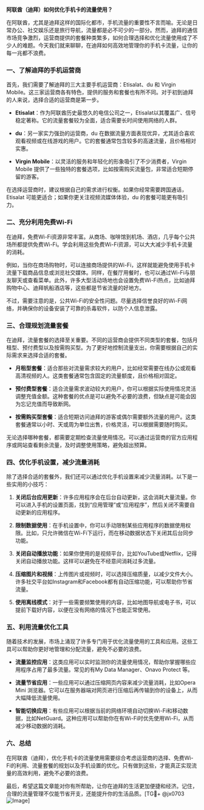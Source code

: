 **阿联酋（迪拜）如何优化手机卡的流量使用？**

在阿联酋，尤其是迪拜这样的国际化都市，手机流量的重要性不言而喻。无论是日常办公、社交娱乐还是旅行导航，流量都是必不可少的一部分。然而，迪拜的通信市场竞争激烈，运营商提供的套餐种类繁多，如何合理选择和优化流量使用成了不少人的难题。今天我们就来聊聊，在迪拜如何高效地管理你的手机卡流量，让你的每一兆都不浪费。

### 一、了解迪拜的手机运营商

首先，我们需要了解迪拜的三大主要手机运营商：Etisalat、du 和 Virgin Mobile。这三家运营商各有特色，提供的服务和套餐也有所不同。对于初到迪拜的人来说，选择合适的运营商是第一步。

- **Etisalat**：作为阿联酋历史最悠久的电信公司之一，Etisalat以其覆盖广、信号稳定著称。它的流量套餐较为全面，适合需要长时间使用网络的人群。
  
- **du**：另一家实力强劲的运营商，du 在数据流量方面表现优异，尤其适合喜欢观看视频或在线游戏的用户。它的套餐通常包含较多的高速流量，且价格相对实惠。

- **Virgin Mobile**：以灵活的服务和年轻化的形象吸引了不少消费者，Virgin Mobile 提供了一些独特的套餐选项，比如按需购买流量包，非常适合短期停留的游客。

在选择运营商时，建议根据自己的需求进行权衡。如果你经常需要跨国通话，Etisalat 可能更适合；如果你更关注视频流媒体体验，du 的套餐可能更有吸引力。

### 二、充分利用免费Wi-Fi

在迪拜，免费Wi-Fi资源非常丰富。从商场、咖啡馆到机场、酒店，几乎每个公共场所都提供免费Wi-Fi。学会利用这些免费Wi-Fi资源，可以大大减少手机卡流量的消耗。

例如，当你在商场购物时，可以连接商场提供的Wi-Fi，这样就能避免使用手机卡流量下载商品信息或浏览社交媒体。同样，在餐厅用餐时，也可以通过Wi-Fi与朋友聊天或查看菜单。此外，许多大型活动场地也会设置免费Wi-Fi热点，比如迪拜购物中心、迪拜帆船酒店等，这些都是节省流量的好地方。

不过，需要注意的是，公共Wi-Fi的安全性问题。尽量选择信誉良好的Wi-Fi网络，并确保你的设备安装了可靠的杀毒软件，以防个人信息泄露。

### 三、合理规划流量套餐

在迪拜，流量套餐的选择至关重要。不同的运营商会提供不同类型的套餐，包括月租型、预付费型以及按需购买型。为了更好地控制流量支出，你需要根据自己的实际需求来选择合适的套餐。

- **月租型套餐**：适合那些对流量需求较大的用户，比如经常需要在线办公或观看高清视频的人。这类套餐通常包含固定的流量额度，且价格相对固定。

- **预付费型套餐**：适合流量需求波动较大的用户，你可以根据实际使用情况灵活调整充值金额。这种套餐的优点是可以避免不必要的浪费，但缺点是可能会因为忘记充值而导致断网。

- **按需购买型套餐**：适合短期访问迪拜的游客或偶尔需要额外流量的用户。这类套餐通常以小时、天或周为单位出售，价格灵活，可以根据需要随时购买。

无论选择哪种套餐，都需要定期检查流量使用情况。可以通过运营商的官方应用程序或网站查看剩余流量，及时调整使用策略，避免超出预算。

### 四、优化手机设置，减少流量消耗

除了选择合适的套餐外，我们还可以通过优化手机设置来减少流量消耗。以下是一些实用的小技巧：

1. **关闭后台应用更新**：许多应用程序会在后台自动更新，这会消耗大量流量。你可以进入手机的设置页面，找到“应用管理”或“应用程序”，然后关闭不需要自动更新的应用程序。

2. **限制数据使用**：在手机设置中，你可以手动限制某些应用程序的数据使用权限。比如，只允许微信在Wi-Fi下运行，而在移动数据状态下关闭其后台同步功能。

3. **关闭自动播放功能**：如果你使用的是视频平台，比如YouTube或Netflix，记得关闭自动播放功能。这样可以避免在不经意间消耗过多流量。

4. **压缩图片和视频**：上传图片或视频时，可以选择压缩质量，以减少文件大小。许多社交平台如Instagram和Facebook都有自动压缩功能，可以帮助你节省流量。

5. **使用离线模式**：对于一些需要频繁使用的内容，比如地图导航或电子书，可以提前下载好内容，以便在没有网络的情况下也能正常使用。

### 五、利用流量优化工具

随着技术的发展，市场上涌现了许多专门用于优化流量使用的工具和应用。这些工具可以帮助你更好地管理和分配流量，避免不必要的浪费。

- **流量监控应用**：这类应用可以实时监测你的流量使用情况，帮助你掌握哪些应用程序占用了最多流量。常见的有My Data Manager、Onavo Protect 等。

- **流量节省应用**：一些应用可以通过压缩网页内容来减少流量消耗，比如Opera Mini 浏览器。它可以在服务器端对网页进行压缩后再传输到你的设备上，从而大幅降低流量使用。

- **智能切换应用**：有些应用可以根据当前的网络环境自动切换Wi-Fi和移动数据，比如NetGuard。这种应用可以帮助你在有Wi-Fi时优先使用Wi-Fi，从而减少移动数据的消耗。

### 六、总结

在阿联酋（迪拜），优化手机卡的流量使用需要综合考虑运营商的选择、免费Wi-Fi的利用、流量套餐的规划以及手机设置的优化。只有做到这些，才能真正实现流量的高效利用，避免不必要的浪费。

最后，希望这篇文章能对你有所帮助，让你在迪拜的生活更加便捷和经济。记住，合理的流量管理不仅能节省开支，还能提升你的生活品质。[TG💪+ @jx0703 ![Image](https://github.com/user-attachments/assets/dbca1d08-cadb-493c-b0ec-ad6f7a83f270)]
